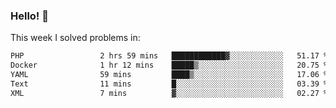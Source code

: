### Hello! 👋

This week I solved problems in:

<!--START_SECTION:waka-->

```txt
PHP                 2 hrs 59 mins   ████████████▓░░░░░░░░░░░░   51.17 %
Docker              1 hr 12 mins    █████▒░░░░░░░░░░░░░░░░░░░   20.75 %
YAML                59 mins         ████▒░░░░░░░░░░░░░░░░░░░░   17.06 %
Text                11 mins         █░░░░░░░░░░░░░░░░░░░░░░░░   03.39 %
XML                 7 mins          ▓░░░░░░░░░░░░░░░░░░░░░░░░   02.27 %
```

<!--END_SECTION:waka-->
